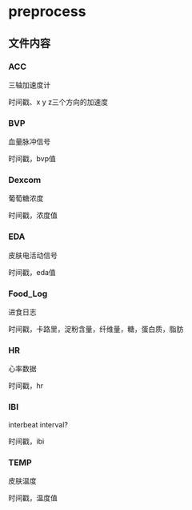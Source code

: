# preprocess

## 文件内容

### ACC

三轴加速度计

时间戳、x y z三个方向的加速度

### BVP

血量脉冲信号

时间戳，bvp值

### Dexcom

葡萄糖浓度

时间戳，浓度值

### EDA

皮肤电活动信号

时间戳，eda值

### Food_Log

进食日志

时间戳，卡路里，淀粉含量，纤维量，糖，蛋白质，脂肪

### HR

心率数据

时间戳，hr

### IBI

interbeat interval?

时间戳，ibi

### TEMP

皮肤温度

时间戳，温度值
